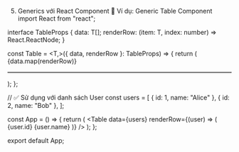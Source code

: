 5. Generics với React Component
📝 Ví dụ: Generic Table Component
import React from "react";

interface TableProps<T> {
  data: T[];
  renderRow: (item: T, index: number) => React.ReactNode;
}

const Table = <T,>({ data, renderRow }: TableProps<T>) => {
  return (
    <table border={1}>
      <tbody>{data.map(renderRow)}</tbody>
    </table>
  );
};

// ✅ Sử dụng với danh sách User
const users = [
  { id: 1, name: "Alice" },
  { id: 2, name: "Bob" },
];

const App = () => {
  return (
    <Table
      data={users}
      renderRow={(user) => (
        <tr key={user.id}>
          <td>{user.id}</td>
          <td>{user.name}</td>
        </tr>
      )}
    />
  );
};

export default App;
